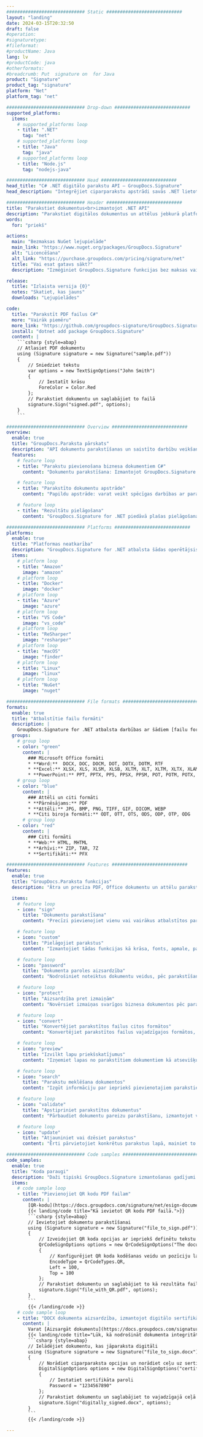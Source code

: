 ```yaml
---
############################# Static ############################
layout: "landing"
date: 2024-03-15T20:32:50
draft: false
#operation: 
#signaturetype: 
#fileformat: 
#productName: Java
lang: lv
#productCode: java
#otherformats: 
#breadcrumb: Put  signature on  for Java
product: "Signature"
product_tag: "signature"
platform: "Net"
platform_tag: "net"

############################# Drop-down ############################
supported_platforms:
  items:
    # supported_platforms loop
    - title: ".NET"
      tag: "net"
    # supported_platforms loop
    - title: "Java"
      tag: "java"
    # supported_platforms loop
    - title: "Node.js"
      tag: "nodejs-java"

############################# Head ############################
head_title: "C# .NET digitālo parakstu API — GroupDocs.Signature"
head_description: "Integrējiet ciparparakstu apstrādi savās .NET lietotnēs, izmantojot GroupDocs.Signature. Ātri un efektīvi nodrošiniet savus failus ar parakstiem."

############################# Header ############################
title: "Parakstiet dokumentus<br>izmantojot .NET API"
description: "Parakstiet digitālos dokumentus un attēlus jebkurā platformā, izmantojot mūsu elastīgās API un uz lietotnēm balstītus risinājumus programmētājiem un galalietotājiem."
words:
  for: "priekš"

actions:
  main: "Bezmaksas NuGet lejupielāde"
  main_link: "https://www.nuget.org/packages/GroupDocs.Signature"
  alt: "Licencēšana"
  alt_link: "https://purchase.groupdocs.com/pricing/signature/net"
  title: "Vai esat gatavs sākt?"
  description: "Izmēģiniet GroupDocs.Signature funkcijas bez maksas vai pieprasiet licenci"

release:
  title: "Izlaista versija {0}"
  notes: "Skatiet, kas jauns"
  downloads: "Lejupielādes"

code:
  title: "Parakstīt PDF failus C#"
  more: "Vairāk piemēru"
  more_link: "https://github.com/groupdocs-signature/GroupDocs.Signature-for-.NET"
  install: "dotnet add package GroupDocs.Signature"
  content: |
    ```csharp {style=abap}   
    // Atlasiet PDF dokumentu
    using (Signature signature = new Signature("sample.pdf"))
    {
        // Sniedziet tekstu
        var options = new TextSignOptions("John Smith")
        {
            // Iestatīt krāsu
            ForeColor = Color.Red
        };
        // Parakstiet dokumentu un saglabājiet to failā
        signature.Sign("signed.pdf", options);
    }
    ```

############################# Overview ############################
overview:
  enable: true
  title: "GroupDocs.Paraksta pārskats"
  description: "API dokumentu parakstīšanas un saistīto darbību veikšanai .NET lietojumprogrammās"
  features:
    # feature loop
    - title: "Parakstu pievienošana biznesa dokumentiem C#"
      content: "Dokumentu parakstīšana: Izmantojot GroupDocs.Signature for .NET, varat pievienot dažādu veidu parakstus, piemēram, tekstu, attēlus, svītrkodus un digitālos sertifikātus, PDF un Office dokumentiem. Šī API ļauj parakstīt dokumentus ar gandrīz jebkura veida datiem, tostarp slēptiem metadatiem."

    # feature loop
    - title: "Parakstīto dokumentu apstrāde"
      content: "Papildu apstrāde: varat veikt spēcīgas darbības ar parakstītiem dokumentiem, izmantojot GroupDocs.Signature. Tas ietver esošo parakstu meklēšanu biznesa dokumentos un to pārbaudi, izmantojot īpašus kritērijus. Turklāt, izmantojot šo .NET API, varat izgūt dokumenta informāciju un priekšskatīt lapas."

    # feature loop
    - title: "Rezultātu pielāgošana"
      content: "GroupDocs.Signature for .NET piedāvā plašas pielāgošanas iespējas. Varat precīzi novietot parakstus jebkurā dokumenta lapā un pielāgot to izskatu, izmantojot dažādus iestatījumus. Turklāt šī API atbalsta apstrādāto dokumentu saglabāšanu plašā atbalstīto formātu klāstā."

############################# Platforms ############################
platforms:
  enable: true
  title: "Platformas neatkarība"
  description: "GroupDocs.Signature for .NET atbalsta šādas operētājsistēmas, ietvarus un pakotņu pārvaldniekus"
  items:
    # platform loop
    - title: "Amazon"
      image: "amazon"
    # platform loop
    - title: "Docker"
      image: "docker"
    # platform loop
    - title: "Azure"
      image: "azure"
    # platform loop
    - title: "VS Code"
      image: "vs_code"
    # platform loop
    - title: "ReSharper"
      image: "resharper"
    # platform loop
    - title: "macOS"
      image: "finder"
    # platform loop
    - title: "Linux"
      image: "linux"
    # platform loop
    - title: "NuGet"
      image: "nuget"

############################# File formats ############################
formats:
  enable: true
  title: "Atbalstītie failu formāti"
  description: |
    GroupDocs.Signature for .NET atbalsta darbības ar šādiem [failu formātiem](https://docs.groupdocs.com/signature/net/supported-document-formats/).
  groups:
    # group loop
    - color: "green"
      content: |
        ### Microsoft Office formāti
        * **Word:**  DOCX, DOC, DOCM, DOT, DOTX, DOTM, RTF
        * **Excel:** XLSX, XLS, XLSM, XLSB, XLTM, XLT, XLTM, XLTX, XLAM, SXC, SpreadsheetML
        * **PowerPoint:** PPT, PPTX, PPS, PPSX, PPSM, POT, POTM, POTX, PPTM
    # group loop
    - color: "blue"
      content: |
        ### Attēli un citi formāti
        * **Pārnēsājams:** PDF
        * **Attēli:** JPG, BMP, PNG, TIFF, GIF, DICOM, WEBP
        * **Citi biroja formāti:** ODT, OTT, OTS, ODS, ODP, OTP, ODG
      # group loop
    - color: "red"
      content: |
        ### Citi formāti
        * **Web:** HTML, MHTML
        * **Arhīvi:** ZIP, TAR, 7Z
        * **Sertifikāti:** PFX

############################# Features ############################
features:
  enable: true
  title: "GroupDocs.Paraksta funkcijas"
  description: "Ātra un precīza PDF, Office dokumentu un attēlu parakstīšana"

  items:
    # feature loop
    - icon: "sign"
      title: "Dokumentu parakstīšana"
      content: "Precīzi pievienojiet vienu vai vairākus atbalstītos parakstu veidus jebkurā norādītajā biznesa dokumentu pozīcijā."

    # feature loop
    - icon: "custom"
      title: "Pielāgojiet parakstus"
      content: "Izmantojiet tādas funkcijas kā krāsa, fonts, apmale, pagriešana utt., lai konfigurētu parakstu izskatu."

    # feature loop
    - icon: "password"
      title: "Dokumenta paroles aizsardzība"
      content: "Nodrošiniet noteiktus dokumentu veidus, pēc parakstīšanas iestatot paroli."

    # feature loop
    - icon: "protect"
      title: "Aizsardzība pret izmaiņām"
      content: "Novērsiet izmaiņas svarīgos biznesa dokumentos pēc paraksta pievienošanas ar digitālo sertifikātu."

    # feature loop
    - icon: "convert"
      title: "Konvertējiet parakstītos failus citos formātos"
      content: "Konvertējiet parakstītos failus vajadzīgajos formātos, piemēram, saglabājiet Word dokumentu kā PDF."

    # feature loop
    - icon: "preview"
      title: "Izvilkt lapu priekšskatījumus"
      content: "Izņemiet lapas no parakstītiem dokumentiem kā atsevišķus attēlus turpmākai apstrādei."

    # feature loop
    - icon: "search"
      title: "Parakstu meklēšana dokumentos"
      content: "Izgūt informāciju par iepriekš pievienotajiem parakstiem konkrētos dokumentos."

    # feature loop
    - icon: "validate"
      title: "Apstipriniet parakstītos dokumentus"
      content: "Pārbaudiet dokumentu pareizu parakstīšanu, izmantojot validācijas līdzekļus."

    # feature loop
    - icon: "update"
      title: "Atjauniniet vai dzēsiet parakstus"
      content: "Ērti pārvietojiet konkrētus parakstus lapā, mainiet to tekstu vai izdzēsiet tos bez problēmām."

############################# Code samples ############################
code_samples:
  enable: true
  title: "Koda paraugi"
  description: "Daži tipiski GroupDocs.Signature izmantošanas gadījumi .NET operācijām"
  items:
    # code sample loop
    - title: "Pievienojiet QR kodu PDF failam"
      content: |
        [QR-kodu](https://docs.groupdocs.com/signature/net/esign-document-with-qr-code-signature/) pievienošana noteiktām PDF dokumentu lapām var uzlabot biznesa procesus. Tālāk ir sniegts piemērs, kā pievienot QR kodu, izmantojot GroupDocs.Signature.
        {{< landing/code title="Kā ievietot QR kodu PDF failā.">}}
        ```csharp {style=abap}
        // Ievietojiet dokumentu parakstīšanai
        using (Signature signature = new Signature("file_to_sign.pdf"))
        {
            // Izveidojiet QR koda opcijas ar iepriekš definētu tekstu
            QrCodeSignOptions options = new QrCodeSignOptions("The document is approved by John Smith")
            {
                // Konfigurējiet QR koda kodēšanas veidu un pozīciju lapā
                EncodeType = QrCodeTypes.QR,
                Left = 100,
                Top = 100
            };
            // Parakstiet dokumentu un saglabājiet to kā rezultāta failu
            signature.Sign("file_with_QR.pdf", options);
        }
        ```
        {{< /landing/code >}}
    # code sample loop
    - title: "DOCX dokumenta aizsardzība, izmantojot digitālo sertifikātu"
      content: |
        Varat [Aizsargāt dokumentu](https://docs.groupdocs.com/signature/net/esign-document-with-digital-signature/), izmantojot personiskos vai korporatīvos parakstus, kas saglabāti kā ciparsertifikāti. Šādus aizsargātus dokumentus nevar mainīt, nepadarot parakstu par nederīgu.
        {{< landing/code title="Lūk, kā nodrošināt dokumenta integritāti.">}}
        ```csharp {style=abap}   
        // Ielādējiet dokumentu, kas jāparaksta digitāli
        using (Signature signature = new Signature("file_to_sign.docx"))
        {
            // Norādiet ciparparaksta opcijas un norādiet ceļu uz sertifikāta failu
            DigitalSignOptions options = new DigitalSignOptions("certificate.pfx")
            {
                // Iestatiet sertifikāta paroli
                Password = "1234567890"
            };
            // Parakstiet dokumentu un saglabājiet to vajadzīgajā ceļā
            signature.Sign("digitally_signed.docx", options);
        }
        ```
        {{< /landing/code >}}

---
```

